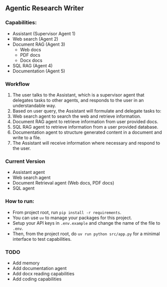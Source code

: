 ## Agentic Research Writer

### Capabilities:

- Assistant (Supervisor Agent 1)
- Web search (Agent 2)
- Document RAG (Agent 3)
  - Web docs
  - PDF docs
  - Docx docs
- SQL RAG (Agent 4)
- Documentation (Agent 5)

### Workflow

1. The user talks to the Assistant, which is a supervisor agent that delegates tasks to other agents, and responds to the user in an understandable way.
2. Based on user query, the Assistant will formulate and delegate tasks to:
3. Web search agent to search the web and retrieve information.
4. Document RAG agent to retrieve information from user provided docs.
5. SQL RAG agent to retrieve information from a user provided database.
6. Documentation agent to structure generated content in a document and write to a file.
7. The Assistant will receive information where necessary and respond to the user.

### Current Version

- Assistant agent
- Web search agent
- Document Retrieval agent (Web docs, PDF docs)
- SQL agent

### How to run:

- From project root, run ``pip install -r requirements``.
- You can use ``uv`` to manage your packages for this project.
- Setup your API keys in ``.env.example`` and change the name of the file to ``.env``.
- Then, from the project root, do ``uv run python src/app.py`` for a minimal interface to test capabilities.

### TODO

- Add memory
- Add documentation agent
- Add docx reading capabilities
- Add coding capabilities
